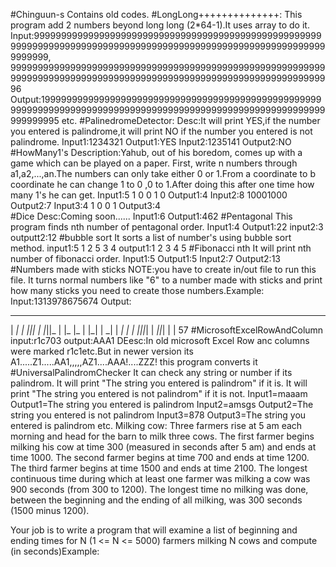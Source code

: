 #Chinguun-s
Contains old codes.
#LongLong++++++++++++++:
This program add 2 numbers beyond long long (2*64-1).It uses array to do it.
Input:9999999999999999999999999999999999999999999999999999999999999999999999999999999999999999999999999999999999999999999999,
      9999999999999999999999999999999999999999999999999999999999999999999999999999999999999999999999999999999999999999999996
Output:19999999999999999999999999999999999999999999999999999999999999999999999999999999999999999999999999999999999999999999995 etc.
#PalinedromeDetector:
Desc:It will print YES,if the number you entered is palindrome,it will print NO if the number you entered is not palindrome.
Input1:1234321
Output1:YES
Input2:1235141
Output2:NO
#HowMany1's
Description:Yahub, out of his boredom, comes up with a game which can be played on a paper. First, write n numbers through a1,a2,...,an.The numbers can only take either 0 or 1.From a coordinate to b coordinate he can change 1 to 0 ,0 to 1.After doing this after one time how many 1's he can get.
Input1:5
      1 0 0 1 0
Output1:4
Input2:8
       10001000
Output2:7
Input3:4
       1 0 0 1
Output3:4       
#Dice
Desc:Coming soon......
Input1:6
Output1:462
#Pentagonal
This program finds nth number of pentagonal order.
Input1:4
Output1:22
input2:3
outputt2:12
#bubble sort
It sorts a list of number's using bubble sort method.
input1:5
       1 2 5 3 4
output1:1 2 3 4 5
#Fibonacci nth
It will print nth number of fibonacci order.
Input1:5
Output1:5
Input2:7
Output2:13
#Numbers made with sticks
NOTE:you have to create in/out file to run this file.
It turns normal numbers like "6" to a number made with sticks and print how many sticks you need to create those numbers.Example:
Input:1313978675674
Output:
   _    _  _  _   _  _  _   _  _  _     
 | _| | _||_|  | |_||_   | |_ |_   | |_|
 | _| | _| _|  | |_||_|  |  _||_|  |   | 57
#MicrosoftExcelRowAndColumn
input:r1c703
output:AAA1
DEesc:In old microsoft Excel Row anc columns were marked r1c1etc.But in newer version its A1.....Z1.....AA1,,,,,AZ1....AAA!....ZZZ!
this program converts it
#UniversalPalindromChecker
It can check any string or number if its palindrom.
It will print "The string you entered is palindrom" if it is.
It will print "The string you entered is not palindrom" if it is not.
Input1=maaam
Output1=The string you entered is palindrom
Input2=amsgs
Output2=The string you entered is not palindrom
Input3=878
Output3=The string you entered is palindrom etc.
Milking cow:
Three farmers rise at 5 am each morning and head for the barn to milk three cows. The first farmer begins milking his cow at time 300 (measured in seconds after 5 am) and ends at time 1000. The second farmer begins at time 700 and ends at time 1200. The third farmer begins at time 1500 and ends at time 2100. The longest continuous time during which at least one farmer was milking a cow was 900 seconds (from 300 to 1200). The longest time no milking was done, between the beginning and the ending of all milking, was 300 seconds (1500 minus 1200).

Your job is to write a program that will examine a list of beginning and ending times for N (1 <= N <= 5000) farmers milking N cows and compute (in seconds)Example:
